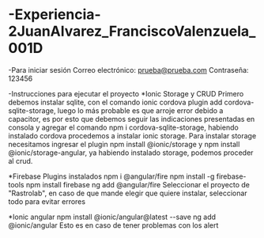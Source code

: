 # -Experiencia-2JuanAlvarez_FranciscoValenzuela_001D
-Para iniciar sesión
Correo electrónico: prueba@prueba.com
Contraseña: 123456

-Instrucciones para ejecutar el proyecto
*Ionic Storage y CRUD
Primero debemos instalar sqlite, con el comando ionic cordova plugin add cordova-sqlite-storage, luego lo más probable es que arroje error debido a capacitor, es por esto que debemos seguir las indicaciones presentadas en consola y agregar el comando npm i cordova-sqlite-storage, habiendo instalado cordova procedemos a instalar ionic storage.
Para instalar storage necesitamos ingresar el plugin npm install @ionic/storage  y npm install @ionic/storage-angular, ya habiendo instalado storage, podemos proceder al crud.

*Firebase
Plugins instalados
npm i @angular/fire
npm install -g firebase-tools
npm install firebase
ng add @angular/fire
Seleccionar el proyecto de "Rastrolab", en caso de que mande elegir que quiere instalar, seleccionar todo para evitar errores 

*Ionic angular
npm install @ionic/angular@latest --save
ng add @ionic/angular
Esto es en caso de tener problemas con los alert


